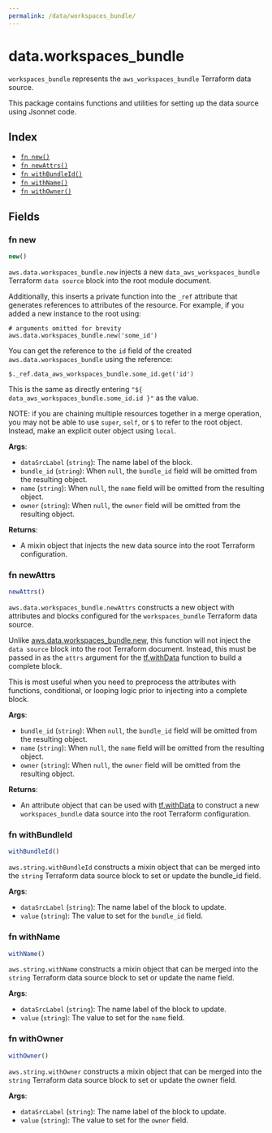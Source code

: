 ```yaml
---
permalink: /data/workspaces_bundle/
---
```


# data.workspaces_bundle

`workspaces_bundle` represents the `aws_workspaces_bundle` Terraform data source.



This package contains functions and utilities for setting up the data source using Jsonnet code.


## Index

* [`fn new()`](#fn-new)
* [`fn newAttrs()`](#fn-newattrs)
* [`fn withBundleId()`](#fn-withbundleid)
* [`fn withName()`](#fn-withname)
* [`fn withOwner()`](#fn-withowner)

## Fields

### fn new

```ts
new()
```


`aws.data.workspaces_bundle.new` injects a new `data_aws_workspaces_bundle` Terraform `data source`
block into the root module document.

Additionally, this inserts a private function into the `_ref` attribute that generates references to attributes of the
resource. For example, if you added a new instance to the root using:

    # arguments omitted for brevity
    aws.data.workspaces_bundle.new('some_id')

You can get the reference to the `id` field of the created `aws.data.workspaces_bundle` using the reference:

    $._ref.data_aws_workspaces_bundle.some_id.get('id')

This is the same as directly entering `"${ data_aws_workspaces_bundle.some_id.id }"` as the value.

NOTE: if you are chaining multiple resources together in a merge operation, you may not be able to use `super`, `self`,
or `$` to refer to the root object. Instead, make an explicit outer object using `local`.

**Args**:
  - `dataSrcLabel` (`string`): The name label of the block.
  - `bundle_id` (`string`):  When `null`, the `bundle_id` field will be omitted from the resulting object.
  - `name` (`string`):  When `null`, the `name` field will be omitted from the resulting object.
  - `owner` (`string`):  When `null`, the `owner` field will be omitted from the resulting object.

**Returns**:
- A mixin object that injects the new data source into the root Terraform configuration.


### fn newAttrs

```ts
newAttrs()
```


`aws.data.workspaces_bundle.newAttrs` constructs a new object with attributes and blocks configured for the `workspaces_bundle`
Terraform data source.

Unlike [aws.data.workspaces_bundle.new](#fn-new), this function will not inject the `data source`
block into the root Terraform document. Instead, this must be passed in as the `attrs` argument for the
[tf.withData](https://github.com/tf-libsonnet/core/tree/main/docs#fn-withdata) function to build a complete block.

This is most useful when you need to preprocess the attributes with functions, conditional, or looping logic prior to
injecting into a complete block.

**Args**:
  - `bundle_id` (`string`):  When `null`, the `bundle_id` field will be omitted from the resulting object.
  - `name` (`string`):  When `null`, the `name` field will be omitted from the resulting object.
  - `owner` (`string`):  When `null`, the `owner` field will be omitted from the resulting object.

**Returns**:
  - An attribute object that can be used with [tf.withData](https://github.com/tf-libsonnet/core/tree/main/docs#fn-withdata) to construct a new `workspaces_bundle` data source into the root Terraform configuration.


### fn withBundleId

```ts
withBundleId()
```

`aws.string.withBundleId` constructs a mixin object that can be merged into the `string`
Terraform data source block to set or update the bundle_id field.



**Args**:
  - `dataSrcLabel` (`string`): The name label of the block to update.
  - `value` (`string`): The value to set for the `bundle_id` field.


### fn withName

```ts
withName()
```

`aws.string.withName` constructs a mixin object that can be merged into the `string`
Terraform data source block to set or update the name field.



**Args**:
  - `dataSrcLabel` (`string`): The name label of the block to update.
  - `value` (`string`): The value to set for the `name` field.


### fn withOwner

```ts
withOwner()
```

`aws.string.withOwner` constructs a mixin object that can be merged into the `string`
Terraform data source block to set or update the owner field.



**Args**:
  - `dataSrcLabel` (`string`): The name label of the block to update.
  - `value` (`string`): The value to set for the `owner` field.
